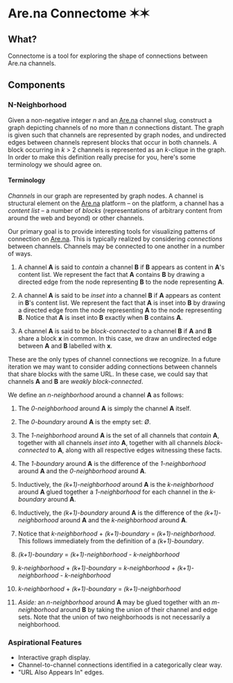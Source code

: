 # Are.na Connectome ✶✶

## What?

Connectome is a tool for exploring the shape of connections between Are.na channels.

## Components

### N-Neighborhood

Given a non-negative integer *n* and an [Are.na](http://are.na) channel slug, construct a graph depicting channels of no more than *n* connections distant. The graph is given such that channels are represented by graph nodes, and undirected edges between channels represent blocks that occur in both channels. A block occurring in *k* > 2 channels is represented as an *k*-clique in the graph. In order to make this definition really precise for you, here's some terminology we should agree on.

#### Terminology

*Channels* in our graph are represented by graph nodes. A channel is structural element on the [Are.na](http://are.na) platform – on the platform, a channel has a *content list* – a number of *blocks* (representations of arbitrary content from around the web and beyond) or other channels.

Our primary goal is to provide interesting tools for visualizing patterns of connection on [Are.na](http://are.na). This is typically realized by considering *connections* between channels. Channels may be connected to one another in a number of ways.

1. A channel **A** is said to *contain* a channel **B** if **B** appears as content in **A**'s content list. We represent the fact that **A** contains **B** by drawing a directed edge from the node representing **B** to the node representing **A**.

2. A channel **A** is said to be *inset into* a channel **B** if **A** appears as content in **B**'s content list. We represent the fact that **A** is inset into **B** by drawing a directed edge from the node representing **A** to the node representing **B**. Notice that **A** is inset into **B** exactly when **B** contains **A**.

3. A channel **A** is said to be *block-connected* to a channel **B** if **A** and **B** share a block **x** in common. In this case, we draw an undirected edge between **A** and **B** labelled with **x**.

These are the only types of channel connections we recognize. In a future iteration we may want to consider adding connections between channels that share blocks with the same URL. In these case, we could say that channels **A** and **B** are *weakly block-connected*.

We define an *n-neighborhood* around a channel **A** as follows:

1. The *0-neighborhood* around **A** is simply the channel **A** itself.

2. The *0-boundary* around **A** is the empty set: *Ø*.

3. The *1-neighborhood* around **A** is the set of all channels that *contain* **A**, together with all channels *inset into* **A**, together with all channels *block-connected* to **A**, along with all respective edges witnessing these facts.

4. The *1-boundary* around **A** is the difference of the *1-neighborhood* around **A** and the *0-neighborhood* around **A**.

5. Inductively, the *(k+1)-neighborhood* around **A** is the *k-neighborhood* around **A** glued together a *1-neighborhood* for each channel in the *k-boundary* around **A**.

6. Inductively, the *(k+1)-boundary* around **A** is the difference of the *(k+1)-neighborhood* around **A** and the *k-neighborhood* around **A**.

7. Notice that *k-neighborhood* + *(k+1)-boundary* = *(k+1)-neighborhood*. This follows immediately from the definition of a *(k+1)-boundary*.

8. *(k+1)-boundary* = *(k+1)-neighborhood* - *k-neighborhood*

9. *k-neighborhood* + *(k+1)-boundary* = *k-neighborhood* + *(k+1)-neighborhood* - *k-neighborhood*

10. *k-neighborhood* + *(k+1)-boundary* = *(k+1)-neighborhood*

11. *Aside:* an *n-neighborhood* around **A** may be glued together with an *m-neighborhood* around **B** by taking the union of their channel and edge sets. Note that the union of two neighborhoods is not necessarily a neighborhood.


### Aspirational Features

- Interactive graph display.
- Channel-to-channel connections identified in a categorically clear way.
- "URL Also Appears In" edges.
